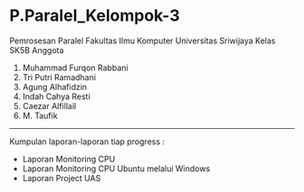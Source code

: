 # P.Paralel_Kelompok-3
Pemrosesan Paralel
Fakultas Ilmu Komputer
Universitas Sriwijaya
Kelas SK5B
Anggota
1. Muhammad Furqon Rabbani
2. Tri Putri Ramadhani
3. Agung Alhafidzin
4. Indah Cahya Resti
5. Caezar Alfillail
6. M. Taufik
------------------------------------------------
Kumpulan laporan-laporan tiap progress :
- Laporan Monitoring CPU
- Laporan Monitoring CPU Ubuntu melalui Windows
- Laporan Project UAS

